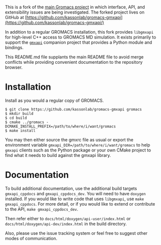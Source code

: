 This is a fork of the [main Gromacs project](http://www.gromacs.org/) in which interface, API, and extensibility issues are being investigated.
The forked project lives on GitHub at [https://github.com/kassonlab/gromacs-gmxapi](https://github.com/kassonlab/gromacs-gmxapi/)

In addition to a regular GROMACS installation, this fork provides `libgmxapi` for
high-level C++ access to GROMACS MD simulation.
It exists primarily to support the [`gmxapi`](https://github.com/gmxapi/gmxapi) companion project that provides a Python module and bindings.

This README.md file supplants the main README file to avoid merge conflicts while providing convenient documentation to the repository browser.

# Installation

Install as you would a regular copy of GROMACS.

    $ git clone https://github.com/kassonlab/gromacs-gmxapi gromacs
    $ mkdir build
    $ cd build
    $ cmake ../gromacs -DCMAKE_INSTALL_PREFIX=/path/to/where/i/want/gromacs
    $ make install

You may then either source the gmxrc file as usual or export the environment variable
`gmxapi_DIR=/path/to/where/i/want/gromacs` to help `gmxapi` clients such as the Python 
package or your own CMake project to find
what it needs to build against the gmxapi library.

# Documentation

To build additional documentation, use the additional build targets `gmxapi_cppdocs` and `gmxapi_cppdocs_dev`.
You will need to have `doxygen` installed.
If you would like to write code that uses `libgmxapi`, use `make gmxapi_cppdocs`.
For more detail, or if you would like to extend or contribute to the API, `make gmxapi_cppdocs_dev`.

Then refer either to `docs/html/doxygen/api-user/index.html` or
`docs/html/doxygen/api-dev/index.html` in the build directory.

Also, please use the issue tracking system or feel free to suggest other modes of communication.
